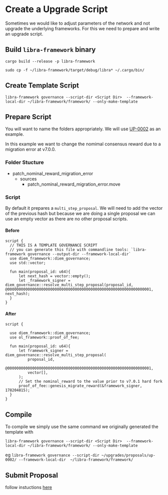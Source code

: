 # Create a Upgrade Script

Sometimes we would like to adjust parameters of the network and not upgrade the underlying frameworks. For this we need to prepare and write an upgrade script.

## Build `libra-framework` binary

`cargo build --release -p libra-framework`

`sudo cp -f ~/libra-framework/target/debug/libra* ~/.cargo/bin/`

## Create Template Script

`libra-framework governance --script-dir <Script Dir>  --framework-local-dir ~/libra-framework/framework/ --only-make-template`

## Prepare Script

You will want to name the folders appropriately. We will use [UP-0002](../proposals/up-0002) as an example.

In this example we want to change the nomimal consensus reward due to a migration error at v7.0.0. 

### Folder Stucture

- patch_nominal_reward_migration_error
    - sources
        - patch_nominal_reward_migration_error.move

### Script

By default it prepares a `multi_step_proposal`. We will need to add the vector of the previous hash but because we are doing a single proposal we can use an empty vector as there are no other proposal scripts.

#### Before

```
script {
  // THIS IS A TEMPLATE GOVERNANCE SCRIPT
  // you can generate this file with commandline tools: `libra-framework governance --output-dir --framework-local-dir`
  use diem_framework::diem_governance;
  use std::vector;

  fun main(proposal_id: u64){
      let next_hash = vector::empty();
      let _framework_signer = diem_governance::resolve_multi_step_proposal(proposal_id, @0000000000000000000000000000000000000000000000000000000000000001, next_hash);
  }
}
```


#### After

```
script {

  use diem_framework::diem_governance;
  use ol_framework::proof_of_fee;

  fun main(proposal_id: u64){
      let framework_signer = diem_governance::resolve_multi_step_proposal(
          proposal_id,
          @0000000000000000000000000000000000000000000000000000000000000001,
          vector[],
      );
      // Set the nominal_reward to the value prior to v7.0.1 hard fork
      proof_of_fee::genesis_migrate_reward(&framework_signer, 178204815);
  }
}
```

## Compile

To compile we simply use the same command we originally generated the template with

`libra-framework governance --script-dir <Script Dir>  --framework-local-dir ~/libra-framework/framework/ --only-make-template`

eg `libra-framework governance --script-dir ~/upgrades/proposals/up-0002/ --framework-local-dir  ~/libra-framework/framework/`

## Submit Proposal

follow instuctions [here](hot_upgrades.md#upgrade-ceremony)